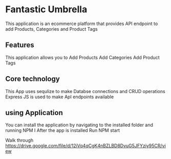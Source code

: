 # Fantastic Umbrella

This application is an ecommerce platform that provides API endpoint to add Products, Categories and Product Tags 

## Features
This application allows you to
Add Products
Add Categories
Add Product Tags



## Core technology 

This App uses sequlize to make Databse connections and CRUD operations 
Express JS is used to make ApI endpoints available 

## using Application

You can install the application by navigating to the installed folder and running NPM I 
After the app is installed Run NPM start 

Walk through 
https://drive.google.com/file/d/12iVq4qCgK4nBZLBD8DvuG5JFYzjy95CR/view